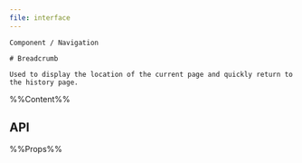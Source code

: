 ```yaml
---
file: interface
---
```


`````
Component / Navigation

# Breadcrumb

Used to display the location of the current page and quickly return to the history page.
`````

%%Content%%

## API

%%Props%%
